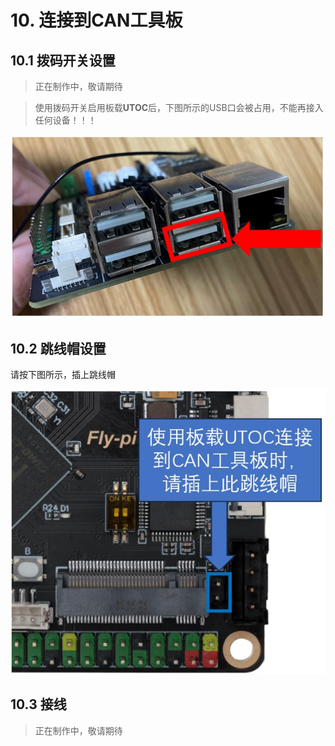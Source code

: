 #  10. 连接到CAN工具板

## 10.1 拨码开关设置

> 正在制作中，敬请期待

> 使用拨码开关启用板载**UTOC**后，下图所示的USB口会被占用，不能再接入任何设备！！！

![utoc2](../../images/boards/fly_pi_v2/utoc2.jpg)

## 10.2 跳线帽设置

请按下图所示，插上跳线帽

![120jpg](../../images/boards/fly_pi_v2/120jpg.jpg)

## 10.3 接线

> 正在制作中，敬请期待
